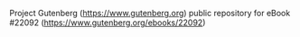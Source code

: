 Project Gutenberg (https://www.gutenberg.org) public repository for eBook #22092 (https://www.gutenberg.org/ebooks/22092)
